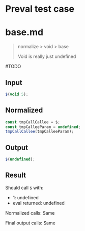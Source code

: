 # Preval test case

# base.md

> normalize > void > base
>
> Void is really just undefined

#TODO

## Input

`````js filename=intro
$(void 5);
`````

## Normalized

`````js filename=intro
const tmpCallCallee = $;
const tmpCalleeParam = undefined;
tmpCallCallee(tmpCalleeParam);
`````

## Output

`````js filename=intro
$(undefined);
`````

## Result

Should call `$` with:
 - 1: undefined
 - eval returned: undefined

Normalized calls: Same

Final output calls: Same
